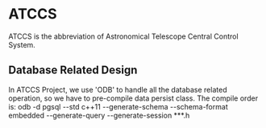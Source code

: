 # ATCCS
ATCCS is the abbreviation of Astronomical Telescope Central Control System.
## Database Related Design
In ATCCS Project, we use 'ODB' to handle all the database related operation,
so we have to pre-compile data persist class.
The compile order is:
odb -d pgsql --std c++11 --generate-schema --schema-format embedded --generate-query --generate-session ***.h
